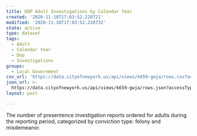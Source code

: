 ```yaml
---
title: DOP Adult Investigations by Calendar Year
created: '2020-11-10T17:03:52.220721'
modified: '2020-11-10T17:03:52.220732'
state: active
type: dataset
tags:
  - Adult
  - Calendar Year
  - Dop
  - Investigations
groups:
  - Local Government
csv_url: 'https://data.cityofnewyork.us/api/views/k659-gwja/rows.csv?accessType=DOWNLOAD'
json_url: >-
  https://data.cityofnewyork.us/api/views/k659-gwja/rows.json?accessType=DOWNLOAD
layout: post

---
```

The number of presentence investigation reports ordered for adults during the reporting period, categorized by conviction type: felony and misdemeanor.
